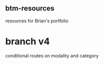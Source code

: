 ## btm-resources
resources for Brian's portfolio

# branch v4
conditional routes on modality and category